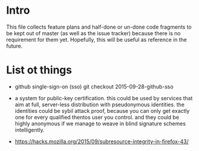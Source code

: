 # Intro

This file collects feature plans and half-done or un-done code
fragments to be kept out of master (as well as the issue tracker)
because there is no requirement for them yet.  Hopefully, this will be
useful as reference in the future.


# List ot things

- github single-sign-on (sso)
  git checkout 2015-09-28-github-sso

- a system for public-key certification.  this could be used by
  services that aim at full, server-less distribution with
  pseudonymous identities.  the identities could be sybil attack
  proof, because you can only get exactly one for every qualified
  thentos user you control.  and they could be highly anonymous if we
  manage to weave in blind signature schemes intelligently.

- https://hacks.mozilla.org/2015/09/subresource-integrity-in-firefox-43/
